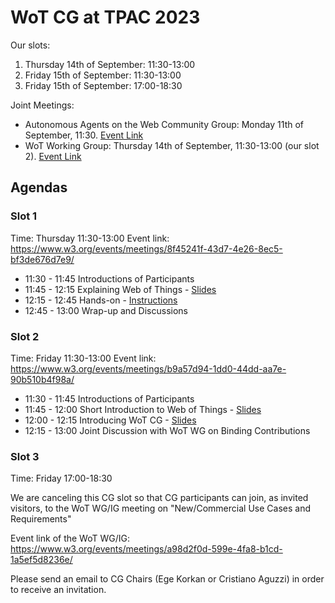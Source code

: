 # WoT CG at TPAC 2023 

Our slots:

1. Thursday 14th of September: 11:30-13:00
2. Friday 15th of September:  11:30-13:00
3. Friday 15th of September: 17:00-18:30

Joint Meetings:

- Autonomous Agents on the Web Community Group: Monday 11th of September, 11:30. [Event Link](https://www.w3.org/events/meetings/c7370f67-cf02-42df-a6ab-1c8a7b9b92a1/)
- WoT Working Group: Thursday 14th of September, 11:30-13:00 (our slot 2). [Event Link](https://www.w3.org/events/meetings/b9a57d94-1dd0-44dd-aa7e-90b510b4f98a/)

## Agendas

### Slot 1

Time: Thursday 11:30-13:00
Event link: <https://www.w3.org/events/meetings/8f45241f-43d7-4e26-8ec5-bf3de676d7e9/>

- 11:30 - 11:45 Introductions of Participants
- 11:45 - 12:15 Explaining Web of Things - [Slides](https://docs.google.com/presentation/d/11vr0c7hZ-_PcCj3w0qubTS6I2w8sFh3o-C32QjdJ5LA/edit?usp=sharing)
- 12:15 - 12:45 Hands-on - [Instructions](https://github.com/w3c/wot-cg/blob/main/Tutorials/quickstart/Readme.md)
- 12:45 - 13:00 Wrap-up and Discussions

### Slot 2

Time: Friday 11:30-13:00
Event link: <https://www.w3.org/events/meetings/b9a57d94-1dd0-44dd-aa7e-90b510b4f98a/>

- 11:30 - 11:45 Introductions of Participants
- 11:45 - 12:00 Short Introduction to Web of Things - [Slides](https://docs.google.com/presentation/d/1CS2QhnRer-g_qG8pX3EIVOa4cJGnxMitFb9W9BRaGwM/edit?usp=sharing)
- 12:00 - 12:15 Introducing WoT CG - [Slides](https://docs.google.com/presentation/d/10USa8y243TLeFP1vA-NjQEpP2OJcUydyJGMjcMbOu1w/edit?usp=sharing)
- 12:15 - 13:00 Joint Discussion with WoT WG on Binding Contributions
  
### Slot 3

Time: Friday 17:00-18:30

We are canceling this CG slot so that CG participants can join, as invited visitors, to the WoT WG/IG meeting on "New/Commercial Use Cases and Requirements"

Event link of the WoT WG/IG: <https://www.w3.org/events/meetings/a98d2f0d-599e-4fa8-b1cd-1a5ef5d8236e/>

Please send an email to CG Chairs (Ege Korkan or Cristiano Aguzzi) in order to receive an invitation.
